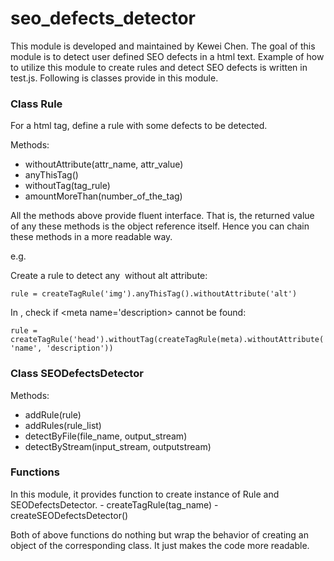 # seo_defects_detector
This module is developed and maintained by Kewei Chen.
The goal of this module is to detect user defined SEO defects in a html text.
Example of how to utilize this module to create rules and detect SEO defects is written in test.js.
Following is classes provide in this module.

<h3>Class Rule</h3>
For a html tag, define a rule with some defects to be detected.

Methods:
- withoutAttribute(attr_name, attr_value)
- anyThisTag()
- withoutTag(tag_rule)
- amountMoreThan(number_of_the_tag)

All the methods above provide fluent interface. That is, the returned value of any these methods
is the object reference itself. Hence you can chain these methods in a more readable way.

e.g.

Create a rule to detect any <img> without alt attribute: 

`rule = createTagRule('img').anyThisTag().withoutAttribute('alt')`

In <head>, check if <meta name='description> cannot be found: 

`rule = createTagRule('head').withoutTag(createTagRule(meta).withoutAttribute('name', 'description'))`

<h3>Class SEODefectsDetector</h3>

Methods:
- addRule(rule)
- addRules(rule_list)
- detectByFile(file_name, output_stream)
- detectByStream(input_stream, outputstream)

<h3>Functions</h3>
In this module, it provides function to create instance of Rule and SEODefectsDetector.
- createTagRule(tag_name)
- createSEODefectsDetector()

Both of above functions do nothing but wrap the behavior of creating an object of the corresponding class.
It just makes the code more readable.
